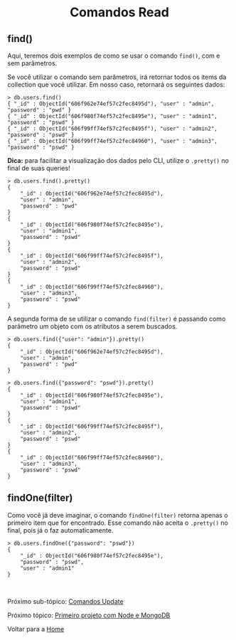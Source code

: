 <h1 align="center" id="read">Comandos Read</h1>

<h2>find()</h2>

Aqui, teremos dois exemplos de como se usar o comando `find()`, com e sem parâmetros.

Se você utilizar o comando sem parâmetros, irá retornar todos os items da collection que você utilizar. Em nosso caso, retornará os seguintes dados:

```
> db.users.find()
{ "_id" : ObjectId("606f962e74ef57c2fec8495d"), "user" : "admin", "password" : "pwd" }
{ "_id" : ObjectId("606f980f74ef57c2fec8495e"), "user" : "admin1", "password" : "pswd" }
{ "_id" : ObjectId("606f99ff74ef57c2fec8495f"), "user" : "admin2", "password" : "pswd" }
{ "_id" : ObjectId("606f99ff74ef57c2fec84960"), "user" : "admin3", "password" : "pswd" }
```

**Dica:** para facilitar a visualização dos dados pelo CLI, utilize o `.pretty()` no final de suas queries!

```
> db.users.find().pretty()
{
	"_id" : ObjectId("606f962e74ef57c2fec8495d"),
	"user" : "admin",
	"password" : "pwd"
}
{
	"_id" : ObjectId("606f980f74ef57c2fec8495e"),
	"user" : "admin1",
	"password" : "pswd"
}
{
	"_id" : ObjectId("606f99ff74ef57c2fec8495f"),
	"user" : "admin2",
	"password" : "pswd"
}
{
	"_id" : ObjectId("606f99ff74ef57c2fec84960"),
	"user" : "admin3",
	"password" : "pswd"
}
```

A segunda forma de se utilizar o comando `find(filter)` é passando como parâmetro um objeto com os atributos a serem buscados.

```
> db.users.find({"user": "admin"}).pretty()
{
	"_id" : ObjectId("606f962e74ef57c2fec8495d"),
	"user" : "admin",
	"password" : "pwd"
}

> db.users.find({"password": "pswd"}).pretty()
{
	"_id" : ObjectId("606f980f74ef57c2fec8495e"),
	"user" : "admin1",
	"password" : "pswd"
}
{
	"_id" : ObjectId("606f99ff74ef57c2fec8495f"),
	"user" : "admin2",
	"password" : "pswd"
}
{
	"_id" : ObjectId("606f99ff74ef57c2fec84960"),
	"user" : "admin3",
	"password" : "pswd"
}
```

<h2>findOne(filter)</h2>

Como você já deve imaginar, o comando `findOne(filter)` retorna apenas o primeiro item que for encontrado. Esse comando não aceita o `.pretty()` no final, pois já o faz automaticamente.

```
> db.users.findOne({"password": "pswd"})
{
	"_id" : ObjectId("606f980f74ef57c2fec8495e"),
	"password" : "pswd",
	"user" : "admin1"
}
```

<br/>

Próximo sub-tópico: <a href="3-4-update.md#update">Comandos Update</a>

Próximo tópico: <a href="4-primeiro-projeto.md#primeiro-projeto">Primeiro projeto com Node e MongoDB</a>

Voltar para a <a href="../README.md#readme">Home</a>
